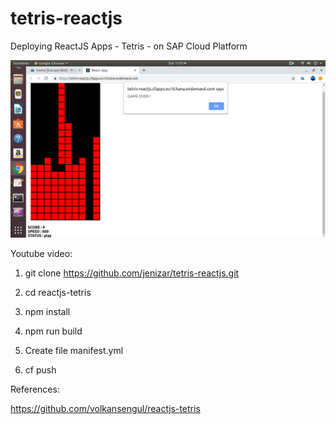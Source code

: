 # tetris-reactjs
 Deploying ReactJS Apps - Tetris - on SAP Cloud Platform
 
 ![alt text](https://github.com/jenizar/tetris-reactjs/blob/master/Screenshot.png)
 
 Youtube video:
 
 
 
1. git clone https://github.com/jenizar/tetris-reactjs.git

2. cd reactjs-tetris

3. npm install

4. npm run build

5. Create file manifest.yml

6. cf push 

References:

https://github.com/volkansengul/reactjs-tetris


